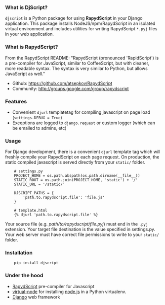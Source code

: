 ### What is DjScript?

`djscript` is a Python package for using **RapydScript** in your Django application. This package installs NodeJS/npm/RapydScript in an isolated virtual environment and includes utilities for writing RapydScript `*.pyj` files in your web application.

### What is RapydScript?

From the RapydScript README: "RapydScript (pronounced 'RapidScript') is a pre-compiler for JavaScript, similar to CoffeeScript, but with cleaner, more readable syntax. The syntax is very similar to Python, but allows JavaScript as well."

*   Github: <https://github.com/atsepkov/RapydScript>
*   Community: <http://groups.google.com/group/rapydscript>

### Features

*   Convenient `djurl` templatetag for compiling javascript on page load (`settings.DEBUG = True`)
*   Exceptions are logged to `django.request` or custom logger (which can be emailed to admins, etc)

### Usage

For Django development, there is a convenient `djurl` template tag which will freshly compile your RapydScript on each page request. On production, the static compiled javascript is served directly from your `static/` folder.

```
    # settings.py
    PROJECT_HOME = os.path.abspath(os.path.dirname(__file__))
    STATIC_ROOT = os.path.join(PROJECT_HOME, 'static') + '/'
    STATIC_URL = '/static/'

    DJSCRIPT_PATHS = {
        'path.to.rapydscript.file': 'file.js'
    }
```

```
    # template.html
    {% djurl 'path.to.rapydscript.file' %}
```

Your source file (e.g. *path/to/rapydscript/file.pyj*) must end in the `.pyj` extension. Your target file destination is the value specified in settings.py. Your web server must have correct file permissions to write to your `static/` folder.

### Installation

```
    pip install djscript
```

### Under the hood

*   [RapydScript](https://github.com/atsepkov/RapydScript) pre-compiler for Javascript
*   [virtual-node](https://github.com/elbaschid/virtual-node) for installing [node.js](http://nodejs.org/) in a Python virtualenv.
*   [Django](https://www.djangoproject.com/) web framework